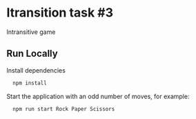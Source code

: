 # Itransition task #3

Intransitive game


## Run Locally

Install dependencies

```bash
  npm install
```

Start the application with an odd number of moves, for example:

```bash
  npm run start Rock Paper Scissors
```

